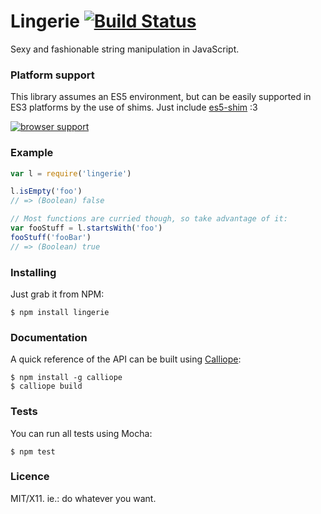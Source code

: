 # Lingerie [![Build Status](https://travis-ci.org/killdream/lingerie.png)](https://travis-ci.org/killdream/lingerie)

Sexy and fashionable string manipulation in JavaScript.


### Platform support

This library assumes an ES5 environment, but can be easily supported in ES3
platforms by the use of shims. Just include [es5-shim][] :3

[![browser support](http://ci.testling.com/killdream/lingerie.png)](http://ci.testling.com/killdream/lingerie)


### Example

```js
var l = require('lingerie')

l.isEmpty('foo')
// => (Boolean) false

// Most functions are curried though, so take advantage of it:
var fooStuff = l.startsWith('foo')
fooStuff('fooBar')
// => (Boolean) true
```


### Installing

Just grab it from NPM:

    $ npm install lingerie


### Documentation

A quick reference of the API can be built using [Calliope][]:

    $ npm install -g calliope
    $ calliope build


### Tests

You can run all tests using Mocha:

    $ npm test


### Licence

MIT/X11. ie.: do whatever you want.

[Calliope]: https://github.com/killdream/calliope
[es5-shim]: https://github.com/kriskowal/es5-shim
